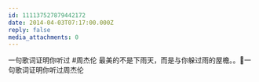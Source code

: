 ```yaml
---
id: 111137527879442172
date: 2014-04-03T07:17:00.000Z
reply: false
media_attachments: 0
---
```


一句歌词证明你听过 #周杰伦 最美的不是下雨天，而是与你躲过雨的屋檐。。一句歌词证明你听过周杰伦 ​​​​

